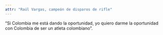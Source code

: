 ```yaml
---
attr: "Raúl Vargas, campeón de disparos de rifle"
---
```

“Si Colombia me está dando la oportunidad, yo quiero darme la oportunidad con Colombia de ser un atleta colombiano”.